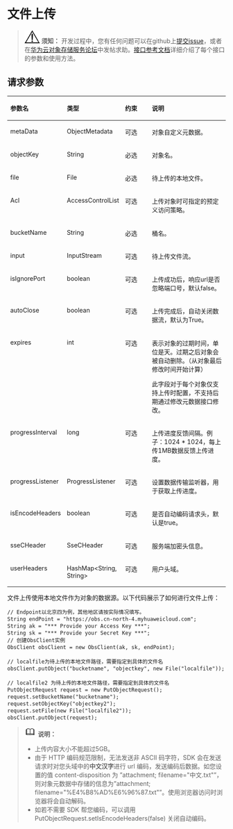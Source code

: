 # 文件上传<a name="obs_21_0603"></a>

>![](public_sys-resources/icon-notice.gif) **须知：** 
>开发过程中，您有任何问题可以在github上[提交issue](https://github.com/huaweicloud/huaweicloud-sdk-java-obs/issues)，或者在[华为云对象存储服务论坛](https://bbs.huaweicloud.com/forum/forum-620-1.html)中发帖求助。[接口参考文档](https://obssdk.obs.cn-north-1.myhuaweicloud.com/apidoc/cn/java/index.html)详细介绍了每个接口的参数和使用方法。

## 请求参数<a name="section123091114385"></a>

<a name="table58575812"></a>
<table><thead align="left"><tr id="row9414935"><th class="cellrowborder" valign="top" width="25%" id="mcps1.1.5.1.1"><p id="p24412233"><a name="p24412233"></a><a name="p24412233"></a><strong id="b298383711264"><a name="b298383711264"></a><a name="b298383711264"></a>参数名</strong></p>
</th>
<th class="cellrowborder" valign="top" width="16%" id="mcps1.1.5.1.2"><p id="p31233872"><a name="p31233872"></a><a name="p31233872"></a><strong id="b198343415539"><a name="b198343415539"></a><a name="b198343415539"></a>类型</strong></p>
</th>
<th class="cellrowborder" valign="top" width="15%" id="mcps1.1.5.1.3"><p id="p46915732"><a name="p46915732"></a><a name="p46915732"></a><strong id="b11835184135320"><a name="b11835184135320"></a><a name="b11835184135320"></a>约束</strong></p>
</th>
<th class="cellrowborder" valign="top" width="44%" id="mcps1.1.5.1.4"><p id="p42077948"><a name="p42077948"></a><a name="p42077948"></a><strong id="b18836114118535"><a name="b18836114118535"></a><a name="b18836114118535"></a>说明</strong></p>
</th>
</tr>
</thead>
<tbody><tr id="row127301646152210"><td class="cellrowborder" valign="top" width="25%" headers="mcps1.1.5.1.1 "><p id="p127300469225"><a name="p127300469225"></a><a name="p127300469225"></a>metaData</p>
</td>
<td class="cellrowborder" valign="top" width="16%" headers="mcps1.1.5.1.2 "><p id="p177306461222"><a name="p177306461222"></a><a name="p177306461222"></a>ObjectMetadata</p>
</td>
<td class="cellrowborder" valign="top" width="15%" headers="mcps1.1.5.1.3 "><p id="p1573074612220"><a name="p1573074612220"></a><a name="p1573074612220"></a>可选</p>
</td>
<td class="cellrowborder" valign="top" width="44%" headers="mcps1.1.5.1.4 "><p id="p187303465228"><a name="p187303465228"></a><a name="p187303465228"></a>对象自定义元数据。</p>
</td>
</tr>
<tr id="row133492050112320"><td class="cellrowborder" valign="top" width="25%" headers="mcps1.1.5.1.1 "><p id="p1034915509232"><a name="p1034915509232"></a><a name="p1034915509232"></a>objectKey</p>
</td>
<td class="cellrowborder" valign="top" width="16%" headers="mcps1.1.5.1.2 "><p id="p10349125052310"><a name="p10349125052310"></a><a name="p10349125052310"></a>String</p>
</td>
<td class="cellrowborder" valign="top" width="15%" headers="mcps1.1.5.1.3 "><p id="p193491450152316"><a name="p193491450152316"></a><a name="p193491450152316"></a>必选</p>
</td>
<td class="cellrowborder" valign="top" width="44%" headers="mcps1.1.5.1.4 "><p id="p10349150182316"><a name="p10349150182316"></a><a name="p10349150182316"></a>对象名。</p>
</td>
</tr>
<tr id="row658782918531"><td class="cellrowborder" valign="top" width="25%" headers="mcps1.1.5.1.1 "><p id="p75871129185315"><a name="p75871129185315"></a><a name="p75871129185315"></a>file</p>
</td>
<td class="cellrowborder" valign="top" width="16%" headers="mcps1.1.5.1.2 "><p id="p13587329145317"><a name="p13587329145317"></a><a name="p13587329145317"></a>File</p>
</td>
<td class="cellrowborder" valign="top" width="15%" headers="mcps1.1.5.1.3 "><p id="p9587172913533"><a name="p9587172913533"></a><a name="p9587172913533"></a>必选</p>
</td>
<td class="cellrowborder" valign="top" width="44%" headers="mcps1.1.5.1.4 "><p id="p13587102920539"><a name="p13587102920539"></a><a name="p13587102920539"></a>待上传的本地文件。</p>
</td>
</tr>
<tr id="row1360163845315"><td class="cellrowborder" valign="top" width="25%" headers="mcps1.1.5.1.1 "><p id="p15601638145312"><a name="p15601638145312"></a><a name="p15601638145312"></a>Acl</p>
</td>
<td class="cellrowborder" valign="top" width="16%" headers="mcps1.1.5.1.2 "><p id="p2601153875317"><a name="p2601153875317"></a><a name="p2601153875317"></a>AccessControlList</p>
</td>
<td class="cellrowborder" valign="top" width="15%" headers="mcps1.1.5.1.3 "><p id="p3601133819531"><a name="p3601133819531"></a><a name="p3601133819531"></a>可选</p>
</td>
<td class="cellrowborder" valign="top" width="44%" headers="mcps1.1.5.1.4 "><p id="p1948253654"><a name="p1948253654"></a><a name="p1948253654"></a>上传对象时可指定的预定义访问策略。</p>
</td>
</tr>
<tr id="row1547612498534"><td class="cellrowborder" valign="top" width="25%" headers="mcps1.1.5.1.1 "><p id="p04761494538"><a name="p04761494538"></a><a name="p04761494538"></a>bucketName</p>
</td>
<td class="cellrowborder" valign="top" width="16%" headers="mcps1.1.5.1.2 "><p id="p84761649195310"><a name="p84761649195310"></a><a name="p84761649195310"></a>String</p>
</td>
<td class="cellrowborder" valign="top" width="15%" headers="mcps1.1.5.1.3 "><p id="p147612492533"><a name="p147612492533"></a><a name="p147612492533"></a>必选</p>
</td>
<td class="cellrowborder" valign="top" width="44%" headers="mcps1.1.5.1.4 "><p id="p94821937513"><a name="p94821937513"></a><a name="p94821937513"></a>桶名。</p>
</td>
</tr>
<tr id="row6497112135411"><td class="cellrowborder" valign="top" width="25%" headers="mcps1.1.5.1.1 "><p id="p549712225411"><a name="p549712225411"></a><a name="p549712225411"></a>input</p>
</td>
<td class="cellrowborder" valign="top" width="16%" headers="mcps1.1.5.1.2 "><p id="p64976285412"><a name="p64976285412"></a><a name="p64976285412"></a>InputStream</p>
</td>
<td class="cellrowborder" valign="top" width="15%" headers="mcps1.1.5.1.3 "><p id="p1249718245417"><a name="p1249718245417"></a><a name="p1249718245417"></a>可选</p>
</td>
<td class="cellrowborder" valign="top" width="44%" headers="mcps1.1.5.1.4 "><p id="p4497172155411"><a name="p4497172155411"></a><a name="p4497172155411"></a>待上传文件流。</p>
</td>
</tr>
<tr id="row13348116548"><td class="cellrowborder" valign="top" width="25%" headers="mcps1.1.5.1.1 "><p id="p9341011195412"><a name="p9341011195412"></a><a name="p9341011195412"></a>isIgnorePort</p>
</td>
<td class="cellrowborder" valign="top" width="16%" headers="mcps1.1.5.1.2 "><p id="p834121175416"><a name="p834121175416"></a><a name="p834121175416"></a>boolean</p>
</td>
<td class="cellrowborder" valign="top" width="15%" headers="mcps1.1.5.1.3 "><p id="p143416112540"><a name="p143416112540"></a><a name="p143416112540"></a>可选</p>
</td>
<td class="cellrowborder" valign="top" width="44%" headers="mcps1.1.5.1.4 "><p id="p834511135414"><a name="p834511135414"></a><a name="p834511135414"></a>上传成功后，响应url是否忽略端口号，默认false。</p>
</td>
</tr>
<tr id="row2937182695414"><td class="cellrowborder" valign="top" width="25%" headers="mcps1.1.5.1.1 "><p id="p1093732613543"><a name="p1093732613543"></a><a name="p1093732613543"></a>autoClose</p>
</td>
<td class="cellrowborder" valign="top" width="16%" headers="mcps1.1.5.1.2 "><p id="p199371426115416"><a name="p199371426115416"></a><a name="p199371426115416"></a>boolean</p>
</td>
<td class="cellrowborder" valign="top" width="15%" headers="mcps1.1.5.1.3 "><p id="p169371526175412"><a name="p169371526175412"></a><a name="p169371526175412"></a>可选</p>
</td>
<td class="cellrowborder" valign="top" width="44%" headers="mcps1.1.5.1.4 "><p id="p3937192618540"><a name="p3937192618540"></a><a name="p3937192618540"></a>上传完成后，自动关闭数据流，默认为True。</p>
</td>
</tr>
<tr id="row1311914015418"><td class="cellrowborder" valign="top" width="25%" headers="mcps1.1.5.1.1 "><p id="p4119440185412"><a name="p4119440185412"></a><a name="p4119440185412"></a>expires</p>
</td>
<td class="cellrowborder" valign="top" width="16%" headers="mcps1.1.5.1.2 "><p id="p1911924018540"><a name="p1911924018540"></a><a name="p1911924018540"></a>int</p>
</td>
<td class="cellrowborder" valign="top" width="15%" headers="mcps1.1.5.1.3 "><p id="p8119174075416"><a name="p8119174075416"></a><a name="p8119174075416"></a>可选</p>
</td>
<td class="cellrowborder" valign="top" width="44%" headers="mcps1.1.5.1.4 "><p id="p1119184014540"><a name="p1119184014540"></a><a name="p1119184014540"></a>表示对象的过期时间，单位是天。过期之后对象会被自动删除。（从对象最后修改时间开始计算）</p>
<p id="p9880449237"><a name="p9880449237"></a><a name="p9880449237"></a>此字段对于每个对象仅支持上传时配置，不支持后期通过修改元数据接口修改。</p>
</td>
</tr>
<tr id="row19277057135412"><td class="cellrowborder" valign="top" width="25%" headers="mcps1.1.5.1.1 "><p id="p927713578543"><a name="p927713578543"></a><a name="p927713578543"></a>progressInterval</p>
</td>
<td class="cellrowborder" valign="top" width="16%" headers="mcps1.1.5.1.2 "><p id="p13277145715547"><a name="p13277145715547"></a><a name="p13277145715547"></a>long</p>
</td>
<td class="cellrowborder" valign="top" width="15%" headers="mcps1.1.5.1.3 "><p id="p20277175718547"><a name="p20277175718547"></a><a name="p20277175718547"></a>可选</p>
</td>
<td class="cellrowborder" valign="top" width="44%" headers="mcps1.1.5.1.4 "><p id="p1157210348443"><a name="p1157210348443"></a><a name="p1157210348443"></a>上传进度反馈间隔。例子：1024 * 1024，每上传1MB数据反馈上传进度。</p>
</td>
</tr>
<tr id="row177091140155516"><td class="cellrowborder" valign="top" width="25%" headers="mcps1.1.5.1.1 "><p id="p107099406555"><a name="p107099406555"></a><a name="p107099406555"></a>progressListener</p>
</td>
<td class="cellrowborder" valign="top" width="16%" headers="mcps1.1.5.1.2 "><p id="p97098409551"><a name="p97098409551"></a><a name="p97098409551"></a>ProgressListener</p>
</td>
<td class="cellrowborder" valign="top" width="15%" headers="mcps1.1.5.1.3 "><p id="p1570984075515"><a name="p1570984075515"></a><a name="p1570984075515"></a>可选</p>
</td>
<td class="cellrowborder" valign="top" width="44%" headers="mcps1.1.5.1.4 "><p id="p19588204420438"><a name="p19588204420438"></a><a name="p19588204420438"></a>设置数据传输监听器，用于获取上传进度。</p>
</td>
</tr>
<tr id="row237241115618"><td class="cellrowborder" valign="top" width="25%" headers="mcps1.1.5.1.1 "><p id="p23739119567"><a name="p23739119567"></a><a name="p23739119567"></a>isEncodeHeaders</p>
</td>
<td class="cellrowborder" valign="top" width="16%" headers="mcps1.1.5.1.2 "><p id="p133731619566"><a name="p133731619566"></a><a name="p133731619566"></a>boolean</p>
</td>
<td class="cellrowborder" valign="top" width="15%" headers="mcps1.1.5.1.3 "><p id="p13737195612"><a name="p13737195612"></a><a name="p13737195612"></a>可选</p>
</td>
<td class="cellrowborder" valign="top" width="44%" headers="mcps1.1.5.1.4 "><p id="p1743875184313"><a name="p1743875184313"></a><a name="p1743875184313"></a>是否自动编码请求头，默认是true。</p>
</td>
</tr>
<tr id="row8161523125618"><td class="cellrowborder" valign="top" width="25%" headers="mcps1.1.5.1.1 "><p id="p51617236564"><a name="p51617236564"></a><a name="p51617236564"></a>sseCHeader</p>
</td>
<td class="cellrowborder" valign="top" width="16%" headers="mcps1.1.5.1.2 "><p id="p01722345611"><a name="p01722345611"></a><a name="p01722345611"></a>SseCHeader</p>
</td>
<td class="cellrowborder" valign="top" width="15%" headers="mcps1.1.5.1.3 "><p id="p1417623155615"><a name="p1417623155615"></a><a name="p1417623155615"></a>可选</p>
</td>
<td class="cellrowborder" valign="top" width="44%" headers="mcps1.1.5.1.4 "><p id="p131762318562"><a name="p131762318562"></a><a name="p131762318562"></a>服务端加密头信息。</p>
</td>
</tr>
<tr id="row1631148165715"><td class="cellrowborder" valign="top" width="25%" headers="mcps1.1.5.1.1 "><p id="p1631218115713"><a name="p1631218115713"></a><a name="p1631218115713"></a>userHeaders</p>
</td>
<td class="cellrowborder" valign="top" width="16%" headers="mcps1.1.5.1.2 "><p id="p931214835713"><a name="p931214835713"></a><a name="p931214835713"></a>HashMap&lt;String, String&gt;</p>
</td>
<td class="cellrowborder" valign="top" width="15%" headers="mcps1.1.5.1.3 "><p id="p83123817574"><a name="p83123817574"></a><a name="p83123817574"></a>可选</p>
</td>
<td class="cellrowborder" valign="top" width="44%" headers="mcps1.1.5.1.4 "><p id="p431215816576"><a name="p431215816576"></a><a name="p431215816576"></a>用户头域。</p>
</td>
</tr>
</tbody>
</table>

文件上传使用本地文件作为对象的数据源。以下代码展示了如何进行文件上传：

```
// Endpoint以北京四为例，其他地区请按实际情况填写。
String endPoint = "https://obs.cn-north-4.myhuaweicloud.com";
String ak = "*** Provide your Access Key ***";
String sk = "*** Provide your Secret Key ***";
// 创建ObsClient实例
ObsClient obsClient = new ObsClient(ak, sk, endPoint);

// localfile为待上传的本地文件路径，需要指定到具体的文件名
obsClient.putObject("bucketname", "objectkey", new File("localfile")); 

// localfile2 为待上传的本地文件路径，需要指定到具体的文件名
PutObjectRequest request = new PutObjectRequest();
request.setBucketName("bucketname");
request.setObjectKey("objectkey2");
request.setFile(new File("localfile2"));
obsClient.putObject(request);
```

>![](public_sys-resources/icon-note.gif) **说明：** 
>-   上传内容大小不能超过5GB。
>-   由于 HTTP 编码规范限制，无法发送非 ASCII 码字符，SDK 会在发送请求时对您头域中的**中文汉字**进行 url 编码，发送编码后数据。如您设置的值 content-disposition 为 ”attachment; filename="中文.txt"”，则对象元数据中存储的信息为”attachment; filename="%E4%B8%AD%E6%96%87.txt"”。使用浏览器访问时浏览器将会自动解码。
>-   如若不需要 SDK 帮您编码，可以调用 PutObjectRequest.setIsEncodeHeaders\(false\) 关闭自动编码。


